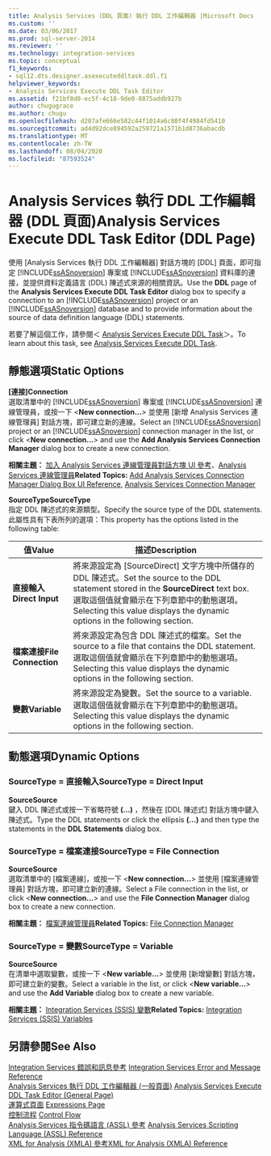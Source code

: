 ```yaml
---
title: Analysis Services (DDL 頁面) 執行 DDL 工作編輯器 |Microsoft Docs
ms.custom: ''
ms.date: 03/06/2017
ms.prod: sql-server-2014
ms.reviewer: ''
ms.technology: integration-services
ms.topic: conceptual
f1_keywords:
- sql12.dts.designer.asexecuteddltask.ddl.f1
helpviewer_keywords:
- Analysis Services Execute DDL Task Editor
ms.assetid: f21bf8d0-ec5f-4c18-9de0-8875addb927b
author: chugugrace
ms.author: chugu
ms.openlocfilehash: d207afe666e582c44f1014a6c80f4f4984fd5410
ms.sourcegitcommit: ad4d92dce894592a259721a1571b1d8736abacdb
ms.translationtype: MT
ms.contentlocale: zh-TW
ms.lasthandoff: 08/04/2020
ms.locfileid: "87593524"
---
```

# <a name="analysis-services-execute-ddl-task-editor-ddl-page"></a><span data-ttu-id="a4d1a-102">Analysis Services 執行 DDL 工作編輯器 (DDL 頁面)</span><span class="sxs-lookup"><span data-stu-id="a4d1a-102">Analysis Services Execute DDL Task Editor (DDL Page)</span></span>
  <span data-ttu-id="a4d1a-103">使用 [Analysis Services 執行 DDL 工作編輯器]  對話方塊的 [DDL]  頁面，即可指定 [!INCLUDE[ssASnoversion](../includes/ssasnoversion-md.md)] 專案或 [!INCLUDE[ssASnoversion](../includes/ssasnoversion-md.md)] 資料庫的連接，並提供資料定義語言 (DDL) 陳述式來源的相關資訊。</span><span class="sxs-lookup"><span data-stu-id="a4d1a-103">Use the **DDL** page of the **Analysis Services Execute DDL Task Editor** dialog box to specify a connection to an [!INCLUDE[ssASnoversion](../includes/ssasnoversion-md.md)] project or an [!INCLUDE[ssASnoversion](../includes/ssasnoversion-md.md)] database and to provide information about the source of data definition language (DDL) statements.</span></span>  
  
 <span data-ttu-id="a4d1a-104">若要了解這個工作，請參閱＜ [Analysis Services Execute DDL Task](control-flow/analysis-services-execute-ddl-task.md)＞。</span><span class="sxs-lookup"><span data-stu-id="a4d1a-104">To learn about this task, see [Analysis Services Execute DDL Task](control-flow/analysis-services-execute-ddl-task.md).</span></span>  
  
## <a name="static-options"></a><span data-ttu-id="a4d1a-105">靜態選項</span><span class="sxs-lookup"><span data-stu-id="a4d1a-105">Static Options</span></span>  
 <span data-ttu-id="a4d1a-106">**[連接]**</span><span class="sxs-lookup"><span data-stu-id="a4d1a-106">**Connection**</span></span>  
 <span data-ttu-id="a4d1a-107">選取清單中的 [!INCLUDE[ssASnoversion](../includes/ssasnoversion-md.md)] 專案或 [!INCLUDE[ssASnoversion](../includes/ssasnoversion-md.md)] 連線管理員，或按一下 \<**New connection...**> 並使用 [新增 Analysis Services 連線管理員] 對話方塊，即可建立新的連線。</span><span class="sxs-lookup"><span data-stu-id="a4d1a-107">Select an [!INCLUDE[ssASnoversion](../includes/ssasnoversion-md.md)] project or an [!INCLUDE[ssASnoversion](../includes/ssasnoversion-md.md)] connection manager in the list, or click \<**New connection...**> and use the **Add Analysis Services Connection Manager** dialog box to create a new connection.</span></span>  
  
 <span data-ttu-id="a4d1a-108">**相關主題：** [加入 Analysis Services 連線管理員對話方塊 UI 參考](connection-manager/add-analysis-services-connection-manager-dialog-box-ui-reference.md)、[Analysis Services 連線管理員](connection-manager/analysis-services-connection-manager.md)</span><span class="sxs-lookup"><span data-stu-id="a4d1a-108">**Related Topics:** [Add Analysis Services Connection Manager Dialog Box UI Reference](connection-manager/add-analysis-services-connection-manager-dialog-box-ui-reference.md), [Analysis Services Connection Manager](connection-manager/analysis-services-connection-manager.md)</span></span>  
  
 <span data-ttu-id="a4d1a-109">**SourceType**</span><span class="sxs-lookup"><span data-stu-id="a4d1a-109">**SourceType**</span></span>  
 <span data-ttu-id="a4d1a-110">指定 DDL 陳述式的來源類型。</span><span class="sxs-lookup"><span data-stu-id="a4d1a-110">Specify the source type of the DDL statements.</span></span> <span data-ttu-id="a4d1a-111">此屬性具有下表所列的選項：</span><span class="sxs-lookup"><span data-stu-id="a4d1a-111">This property has the options listed in the following table:</span></span>  
  
|<span data-ttu-id="a4d1a-112">值</span><span class="sxs-lookup"><span data-stu-id="a4d1a-112">Value</span></span>|<span data-ttu-id="a4d1a-113">描述</span><span class="sxs-lookup"><span data-stu-id="a4d1a-113">Description</span></span>|  
|-----------|-----------------|  
|<span data-ttu-id="a4d1a-114">**直接輸入**</span><span class="sxs-lookup"><span data-stu-id="a4d1a-114">**Direct Input**</span></span>|<span data-ttu-id="a4d1a-115">將來源設定為 [SourceDirect]  文字方塊中所儲存的 DDL 陳述式。</span><span class="sxs-lookup"><span data-stu-id="a4d1a-115">Set the source to the DDL statement stored in the **SourceDirect** text box.</span></span> <span data-ttu-id="a4d1a-116">選取這個值就會顯示在下列章節中的動態選項。</span><span class="sxs-lookup"><span data-stu-id="a4d1a-116">Selecting this value displays the dynamic options in the following section.</span></span>|  
|<span data-ttu-id="a4d1a-117">**檔案連接**</span><span class="sxs-lookup"><span data-stu-id="a4d1a-117">**File Connection**</span></span>|<span data-ttu-id="a4d1a-118">將來源設定為包含 DDL 陳述式的檔案。</span><span class="sxs-lookup"><span data-stu-id="a4d1a-118">Set the source to a file that contains the DDL statement.</span></span> <span data-ttu-id="a4d1a-119">選取這個值就會顯示在下列章節中的動態選項。</span><span class="sxs-lookup"><span data-stu-id="a4d1a-119">Selecting this value displays the dynamic options in the following section.</span></span>|  
|<span data-ttu-id="a4d1a-120">**變數**</span><span class="sxs-lookup"><span data-stu-id="a4d1a-120">**Variable**</span></span>|<span data-ttu-id="a4d1a-121">將來源設定為變數。</span><span class="sxs-lookup"><span data-stu-id="a4d1a-121">Set the source to a variable.</span></span> <span data-ttu-id="a4d1a-122">選取這個值就會顯示在下列章節中的動態選項。</span><span class="sxs-lookup"><span data-stu-id="a4d1a-122">Selecting this value displays the dynamic options in the following section.</span></span>|  
  
## <a name="dynamic-options"></a><span data-ttu-id="a4d1a-123">動態選項</span><span class="sxs-lookup"><span data-stu-id="a4d1a-123">Dynamic Options</span></span>  
  
### <a name="sourcetype--direct-input"></a><span data-ttu-id="a4d1a-124">SourceType = 直接輸入</span><span class="sxs-lookup"><span data-stu-id="a4d1a-124">SourceType = Direct Input</span></span>  
 <span data-ttu-id="a4d1a-125">**Source**</span><span class="sxs-lookup"><span data-stu-id="a4d1a-125">**Source**</span></span>  
 <span data-ttu-id="a4d1a-126">鍵入 DDL 陳述式或按一下省略符號 **(...)** ，然後在 [DDL 陳述式]  對話方塊中鍵入陳述式。</span><span class="sxs-lookup"><span data-stu-id="a4d1a-126">Type the DDL statements or click the ellipsis **(...)** and then type the statements in the **DDL Statements** dialog box.</span></span>  
  
### <a name="sourcetype--file-connection"></a><span data-ttu-id="a4d1a-127">SourceType = 檔案連接</span><span class="sxs-lookup"><span data-stu-id="a4d1a-127">SourceType = File Connection</span></span>  
 <span data-ttu-id="a4d1a-128">**Source**</span><span class="sxs-lookup"><span data-stu-id="a4d1a-128">**Source**</span></span>  
 <span data-ttu-id="a4d1a-129">選取清單中的 [檔案連線]，或按一下 \<**New connection...**> 並使用 [檔案連線管理員] 對話方塊，即可建立新的連線。</span><span class="sxs-lookup"><span data-stu-id="a4d1a-129">Select a File connection in the list, or click \<**New connection...**> and use the **File Connection Manager** dialog box to create a new connection.</span></span>  
  
 <span data-ttu-id="a4d1a-130">**相關主題：** [檔案連線管理員](connection-manager/file-connection-manager.md)</span><span class="sxs-lookup"><span data-stu-id="a4d1a-130">**Related Topics:** [File Connection Manager](connection-manager/file-connection-manager.md)</span></span>  
  
### <a name="sourcetype--variable"></a><span data-ttu-id="a4d1a-131">SourceType = 變數</span><span class="sxs-lookup"><span data-stu-id="a4d1a-131">SourceType = Variable</span></span>  
 <span data-ttu-id="a4d1a-132">**Source**</span><span class="sxs-lookup"><span data-stu-id="a4d1a-132">**Source**</span></span>  
 <span data-ttu-id="a4d1a-133">在清單中選取變數，或按一下 \<**New variable...**> 並使用 [新增變數] 對話方塊，即可建立新的變數。</span><span class="sxs-lookup"><span data-stu-id="a4d1a-133">Select a variable in the list, or click \<**New variable...**> and use the **Add Variable** dialog box to create a new variable.</span></span>  
  
 <span data-ttu-id="a4d1a-134">**相關主題：** [Integration Services &#40;SSIS&#41; 變數](integration-services-ssis-variables.md)</span><span class="sxs-lookup"><span data-stu-id="a4d1a-134">**Related Topics:** [Integration Services &#40;SSIS&#41; Variables](integration-services-ssis-variables.md)</span></span>  
  
## <a name="see-also"></a><span data-ttu-id="a4d1a-135">另請參閱</span><span class="sxs-lookup"><span data-stu-id="a4d1a-135">See Also</span></span>  
 <span data-ttu-id="a4d1a-136">[Integration Services 錯誤和訊息參考](../../2014/integration-services/integration-services-error-and-message-reference.md) </span><span class="sxs-lookup"><span data-stu-id="a4d1a-136">[Integration Services Error and Message Reference](../../2014/integration-services/integration-services-error-and-message-reference.md) </span></span>  
 <span data-ttu-id="a4d1a-137">[Analysis Services 執行 DDL 工作編輯器 &#40;一般頁面&#41;](general-page-of-integration-services-designers-options.md) </span><span class="sxs-lookup"><span data-stu-id="a4d1a-137">[Analysis Services Execute DDL Task Editor &#40;General Page&#41;](general-page-of-integration-services-designers-options.md) </span></span>  
 <span data-ttu-id="a4d1a-138">[運算式頁面](expressions/expressions-page.md) </span><span class="sxs-lookup"><span data-stu-id="a4d1a-138">[Expressions Page](expressions/expressions-page.md) </span></span>  
 <span data-ttu-id="a4d1a-139">[控制流程](control-flow/control-flow.md) </span><span class="sxs-lookup"><span data-stu-id="a4d1a-139">[Control Flow](control-flow/control-flow.md) </span></span>  
 <span data-ttu-id="a4d1a-140">[Analysis Services 指令碼語言 &#40;ASSL&#41; 參考](https://docs.microsoft.com/bi-reference/assl/analysis-services-scripting-language-assl-for-xmla) </span><span class="sxs-lookup"><span data-stu-id="a4d1a-140">[Analysis Services Scripting Language &#40;ASSL&#41; Reference](https://docs.microsoft.com/bi-reference/assl/analysis-services-scripting-language-assl-for-xmla) </span></span>  
 [<span data-ttu-id="a4d1a-141">XML for Analysis &#40;XMLA&#41; 參考</span><span class="sxs-lookup"><span data-stu-id="a4d1a-141">XML for Analysis  &#40;XMLA&#41; Reference</span></span>](https://docs.microsoft.com/bi-reference/xmla/xml-for-analysis-xmla-reference)  
  
  
